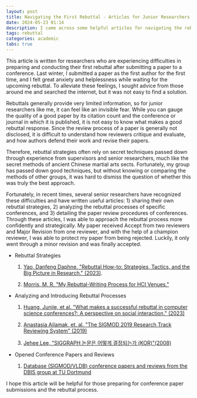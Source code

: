 ```yaml
---
layout: post
title: Navigating the First Rebuttal - Articles for Junior Researchers
date: 2024-05-23 01:14
description: I came across some helpful articles for navigating the rebuttal process and would like to share them.
tags: rebuttal
categories: academic
tabs: true
---
```


This article is written for researchers who are experiencing difficulties in preparing and conducting their first rebuttal after submitting a paper to a conference. Last winter, I submitted a paper as the first author for the first time, and I felt great anxiety and helplessness while waiting for the upcoming rebuttal. To alleviate these feelings, I sought advice from those around me and searched the internet, but it was not easy to find a solution.

Rebuttals generally provide very limited information, so for junior researchers like me, it can feel like an invisible fear. While you can gauge the quality of a good paper by its citation count and the conference or journal in which it is published, it is not easy to know what makes a good rebuttal response. Since the review process of a paper is generally not disclosed, it is difficult to understand how reviewers critique and evaluate, and how authors defend their work and revise their papers.

Therefore, rebuttal strategies often rely on secret techniques passed down through experience from supervisors and senior researchers, much like the secret methods of ancient Chinese martial arts sects. Fortunately, my group has passed down good techniques, but without knowing or comparing the methods of other groups, it was hard to dismiss the question of whether this was truly the best approach.

Fortunately, in recent times, several senior researchers have recognized these difficulties and have written useful articles: 1) sharing their own rebuttal strategies, 2) analyzing the rebuttal processes of specific conferences, and 3) detailing the paper review procedures of conferences. Through these articles, I was able to approach the rebuttal process more confidently and strategically. My paper received Accept from two reviewers and Major Revision from one reviewer, and with the help of a champion reviewer, I was able to protect my paper from being rejected. Luckily, it only went through a minor revision and was finally accepted.

- Rebuttal Strategies
  1. [Yao, Danfeng Daphne. "Rebuttal How-to: Strategies, Tactics, and the Big Picture in Research." (2023)](https://people.cs.vt.edu/~danfeng/papers/Yao-Rebuttal-Howto.pdf).

  2. [Morris, M. R. "My Rebuttal-Writing Process for HCI Venues."](https://cs.stanford.edu/~merrie/merrie_rebuttal_tips.pdf)

- Analyzing and Introducing Rebuttal Processes
  1. [Huang, Junjie, et al. "What makes a successful rebuttal in computer science conferences?: A perspective on social interaction." (2023)](https://www.sciencedirect.com/science/article/pii/S1751157723000524)

  2. [Anastasia Ailamak, et. al. "The SIGMOD 2019 Research Track Reviewing System" (2019)](https://sigmodrecord.org/publications/sigmodRecord/1906/pdfs/07_Reports_Ailamaki.pdf)

  3. [Jehee Lee, "SIGGRAPH 논문은 어떻게 결정되는가 (KOR)"(2008)](https://mrl.snu.ac.kr/~jehee/SIGGRAPH_decision_process.pdf)

- Opened Conference Papers and Reviews
  1. [Database (SIGMOD/VLDB) conference papers and reviews from the DBIS group at TU Dortmund](http://dbis.cs.tu-dortmund.de/cms/en/publications/2021/mxtasks/sigmod2021-reviews/index.html)

I hope this article will be helpful for those preparing for conference paper submissions and the rebuttal process.